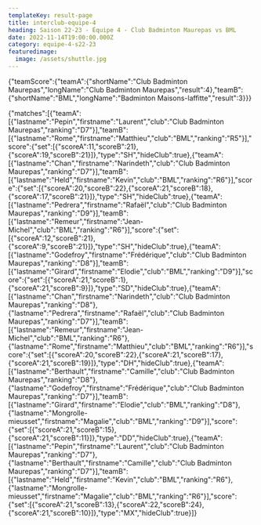 ```yaml
---
templateKey: result-page
title: interclub-equipe-4
heading: Saison 22-23 - Équipe 4 - Club Badminton Maurepas vs BML
date: 2022-11-14T19:00:00.000Z
category: equipe-4-s22-23
featuredimage:
  image: /assets/shuttle.jpg
---
```


<teamscoreboard>{"teamScore":{"teamA":{"shortName":"Club Badminton Maurepas","longName":"Club Badminton Maurepas","result":4},"teamB":{"shortName":"BML","longName":"Badminton Maisons-laffitte","result":3}}}</teamscoreboard>

<scoreboard>{"matches":[{"teamA":[{"lastname":"Pepin","firstname":"Laurent","club":"Club Badminton Maurepas","ranking":"D7"}],"teamB":[{"lastname":"Rome","firstname":"Matthieu","club":"BML","ranking":"R5"}],"score":{"set":[{"scoreA":11,"scoreB":21},{"scoreA":19,"scoreB":21}]},"type":"SH","hideClub":true},{"teamA":[{"lastname":"Chan","firstname":"Narindeth","club":"Club Badminton Maurepas","ranking":"D7"}],"teamB":[{"lastname":"Held","firstname":"Kevin","club":"BML","ranking":"R6"}],"score":{"set":[{"scoreA":20,"scoreB":22},{"scoreA":21,"scoreB":18},{"scoreA":17,"scoreB":21}]},"type":"SH","hideClub":true},{"teamA":[{"lastname":"Pedrera","firstname":"Rafaël","club":"Club Badminton Maurepas","ranking":"D9"}],"teamB":[{"lastname":"Remeur","firstname":"Jean-Michel","club":"BML","ranking":"R6"}],"score":{"set":[{"scoreA":12,"scoreB":21},{"scoreA":9,"scoreB":21}]},"type":"SH","hideClub":true},{"teamA":[{"lastname":"Godefroy","firstname":"Frédérique","club":"Club Badminton Maurepas","ranking":"D8"}],"teamB":[{"lastname":"Girard","firstname":"Elodie","club":"BML","ranking":"D9"}],"score":{"set":[{"scoreA":21,"scoreB":1},{"scoreA":21,"scoreB":9}]},"type":"SD","hideClub":true},{"teamA":[{"lastname":"Chan","firstname":"Narindeth","club":"Club Badminton Maurepas","ranking":"D8"},{"lastname":"Pedrera","firstname":"Rafaël","club":"Club Badminton Maurepas","ranking":"D7"}],"teamB":[{"lastname":"Remeur","firstname":"Jean-Michel","club":"BML","ranking":"R6"},{"lastname":"Rome","firstname":"Matthieu","club":"BML","ranking":"R6"}],"score":{"set":[{"scoreA":20,"scoreB":22},{"scoreA":21,"scoreB":17},{"scoreA":21,"scoreB":19}]},"type":"DH","hideClub":true},{"teamA":[{"lastname":"Berthault","firstname":"Camille","club":"Club Badminton Maurepas","ranking":"D8"},{"lastname":"Godefroy","firstname":"Frédérique","club":"Club Badminton Maurepas","ranking":"D7"}],"teamB":[{"lastname":"Girard","firstname":"Elodie","club":"BML","ranking":"D8"},{"lastname":"Mongrolle-mieusset","firstname":"Magalie","club":"BML","ranking":"D9"}],"score":{"set":[{"scoreA":21,"scoreB":15},{"scoreA":21,"scoreB":11}]},"type":"DD","hideClub":true},{"teamA":[{"lastname":"Pepin","firstname":"Laurent","club":"Club Badminton Maurepas","ranking":"D7"},{"lastname":"Berthault","firstname":"Camille","club":"Club Badminton Maurepas","ranking":"D7"}],"teamB":[{"lastname":"Held","firstname":"Kevin","club":"BML","ranking":"R6"},{"lastname":"Mongrolle-mieusset","firstname":"Magalie","club":"BML","ranking":"R6"}],"score":{"set":[{"scoreA":21,"scoreB":13},{"scoreA":22,"scoreB":24},{"scoreA":21,"scoreB":10}]},"type":"MX","hideClub":true}]}</scoreboard>